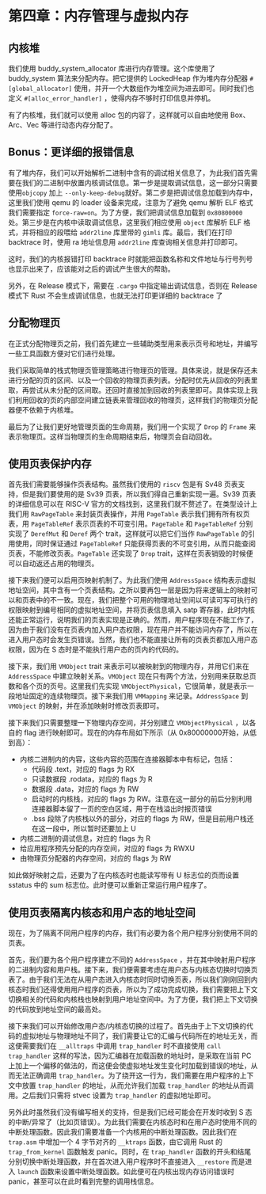 # 第四章：内存管理与虚拟内存

## 内核堆

我们使用 buddy_system_allocator 库进行内存管理。这个库使用了 buddy_system 算法来分配内存。把它提供的 LockedHeap 作为堆内存分配器 `#[global_allocator]` 使用，并开一个大数组作为堆空间为进去即可。同时我们也定义 `#[alloc_error_handler]` ，使得内存不够时打印信息并停机。

有了内核堆，我们就可以使用 alloc 包的内容了，这样就可以自由地使用 Box、Arc、Vec 等进行动态内存分配了。

## Bonus：更详细的报错信息

有了堆内存，我们可以开始解析二进制中含有的调试相关信息了，为此我们首先需要在我们的二进制中放置内核调试信息。第一步是提取调试信息，这一部分只需要使用`objcopy` 加上 `--only-keep-debug`就好。第二步是把调试信息加载到内存中，这里我们使用 qemu 的 loader 设备来完成，注意为了避免 qemu 解析 ELF 格式我们需要指定 `force-raw=on`。为了方便，我们把调试信息加载到 `0x80800000` 处。第三步是在内核中读取调试信息，这里我们相应使用 `object` 库解析 ELF 格式，并将相应的段喂给 `addr2line` 库里带的 `gimli` 库。最后，我们在打印 backtrace 时，使用 ra 地址信息用 `addr2line` 库查询相关信息并打印即可。

这时，我们的内核报错打印 backtrace 时就能把函数名称和文件地址与行号列号也显示出来了，应该能对之后的调试产生很大的帮助。

另外，在 Release 模式下，需要在 `.cargo` 中指定输出调试信息，否则在 Release 模式下 Rust 不会生成调试信息，也就无法打印更详细的 backtrace 了

## 分配物理页

在正式分配物理页之前，我们首先建立一些辅助类型用来表示页号和地址，并编写一些工具函数方便对它们进行处理。

我们采取简单的栈式物理页管理策略进行物理页的管理。具体来说，就是保存还未进行分配的页的区间、以及一个回收的物理页表列表。分配时优先从回收的列表里取，再尝试从未分配的区间取。还回时直接加到回收的列表里即可。具体实现上我们利用回收的页的内部空间建立链表来管理回收的物理页，这样我们的物理页分配器便不依赖于内核堆。

最后为了让我们更好地管理页面的生命周期，我们用一个实现了 `Drop` 的 `Frame` 来表示物理页。这样当物理页的生命周期结束后，物理页会自动回收。

## 使用页表保护内存

首先我们需要能够操作页表结构。虽然我们使用的 `riscv` 包是有 Sv48 页表支持，但是我们要使用的是 Sv39 页表，所以我们得自己重新实现一遍。Sv39 页表的详细信息可以在 RISC-V 官方的文档找到，这里我们就不赘述了。在类型设计上我们用 `RawPageTable` 来封装页表操作，并用 `PageTable` 表示我们拥有所有权页表，用 `PageTableRef` 表示页表的不可变引用。`PageTable` 和 `PageTableRef` 分别实现了 `DerefMut` 和 `Deref` 两个 trait，这样就可以把它们当作 `RawPageTable` 的引用使用，同时保证通过 `PageTableRef` 只能获得页表的不可变引用，从而只能查阅页表，不能修改页表。`PageTable` 还实现了 `Drop` trait，这样在页表销毁的时候便可以自动返还占用的物理页。

接下来我们便可以启用页映射机制了。为此我们使用 `AddressSpace` 结构表示虚拟地址空间，其中含有一个页表结构。之所以要再包一层是因为将来逻辑上的映射可以和页表中的不一致。现在，我们把整个可用的物理地址空间以可读可写可执行的权限映射到编号相同的虚拟地址空间，并将页表信息填入 satp 寄存器，此时内核还能正常运行，说明我们的页表实现是正确的。然而，用户程序现在不能工作了，因为由于我们没有在页表内加入用户态权限，现在用户并不能访问内存了，所以在进入用户态时会发生页错误。当然，我们也不能直接让所有的页表页都加入用户态权限，因为在 S 态时是不能执行用户态的页内的代码的。

接下来，我们用 `VMObject` trait 来表示可以被映射到的物理内存，并用它们来在 `AddressSpace` 中建立映射关系。`VMObject` 现在只有两个方法，分别用来获取总页数和各个页的页号。这里我们先实现 `VMObjectPhysical`，它很简单，就是表示一段地址固定的连续物理页。接下来我们用 `VMMapping` 来记录。`AddressSpace` 到 `VMObject` 的映射，并在添加映射时修改页表即可。

接下来我们只需要整理一下物理内存空间，并分别建立 `VMObjectPhysical` ，以各自的 flag 进行映射即可。现在的内存布局如下所示（从 0x80000000开始，从低到高）：

- 内核二进制内的内容，这些内容的范围在连接器脚本中有标记，包括：
	- 代码段 .text，对应的 flags 为 RX
	- 只读数据段 .rodata，对应的 flags 为 R
	- 数据段 .data，对应的 flags 为 RW
	- 启动时的内核栈，对应的 flags 为 RW。注意在这一部分的前后分别利用连接器脚本留了一页的空白区域，用于在栈溢出时报页错误
	- .bss 段除了内核栈以外的部分，对应的 flags 为 RW，但是目前用户栈还在这一段中，所以暂时还要加上 U
- 内核二进制的调试信息，对应的 flags 为 R
- 给应用程序预先分配的内存空间，对应的 flags 为 RWXU
- 由物理页分配器的内存空间，对应的 flags 为 RW

如此做好映射之后，还要为了在内核态时也能读写带有 U 标志位的页而设置 sstatus 中的 sum 标志位。此时便可以重新正常运行用户程序了。

## 使用页表隔离内核态和用户态的地址空间

现在，为了隔离不同用户程序的内存，我们有必要为各个用户程序分别使用不同的页表。

首先，我们要为各个用户程序建立不同的  `AddressSpace` ，并在其中映射用户程序的二进制内容和用户栈。接下来，我们便需要考虑在用户态与内核态切换时切换页表了。由于我们无法在从用户态进入内核态时同时切换页表，所以我们刚刚回到内核态时我们还得使用用户程序的页表，所以为了成功完成切换，我们需要把上下文切换相关的代码和内核栈也映射到用户地址空间中。为了方便，我们把上下文切换的代码放到地址空间的最高处。

接下来我们可以开始修改用户态/内核态切换的过程了。首先由于上下文切换的代码的虚拟地址与物理地址不同了，我们需要让它的汇编与代码所在的地址无关，而这便需要我们在 `__alltraps` 中调用 `trap_handler` 时不直接使用 `call trap_handler` 这样的写法，因为汇编器在加载函数的地址时，是采取在当前 PC 上加上一个偏移的做法的，而这便会使虚拟地址发生变化时加载到错误的地址，从而无法正确调用 `trap_handler`。为了绕开这一行为，我们需要在用户程序的上下文中放置 `trap_handler` 的地址，从而允许我们加载 `trap_handler` 的地址从而调用。之后我们只需将 stvec 设置为 `trap_handler` 的虚拟地址即可。

另外此时虽然我们没有编写相关的支持，但是我们已经可能会在开发时收到 S 态的中断/异常了（比如页错误）。为此我们需要在内核态时和在用户态时使用不同的中断处理函数。因此我们需要准备一个内核用的中断处理函数。因此我们在 `trap.asm` 中增加一个 4 字节对齐的 `__ktraps` 函数，由它调用 Rust 的 `trap_from_kernel` 函数触发 panic。同时，在 `trap_handler` 函数的开头和结尾分别切换中断处理函数，并在首次进入用户程序时不直接进入 `__restore` 而是进入 `launch` 函数来设置中断处理函数。如此便可在内核出现内存访问错误时 panic，甚至可以在此时看到完整的调用栈信息。